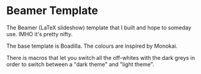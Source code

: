 # Beamer Template

The Beamer (LaTeX slideshow) template that I built and hope to someday use.
IMHO it's pretty nifty.

The base template is Boadilla.
The colours are inspired by Monokai.

There is macros that let you switch all the off-whites with the dark greys
in order to switch between a "dark theme" and "light theme".
